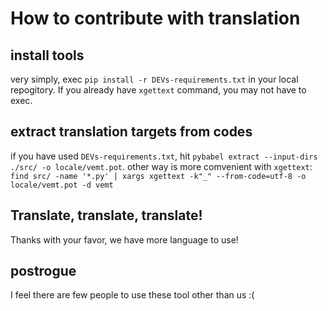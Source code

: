 How to contribute with translation
==================================

## install tools
very simply, exec `pip install -r DEVs-requirements.txt` in your local repogitory.
If you already have `xgettext` command, you may not have to exec.

## extract translation targets from codes
if you have used `DEVs-requirements.txt`, hit `pybabel extract --input-dirs ./src/ -o locale/vemt.pot`.
other way is more comvenient with `xgettext`: `find src/ -name '*.py' | xargs xgettext -k"_" --from-code=utf-8 -o locale/vemt.pot -d vemt`

## Translate, translate, translate!
Thanks with your favor, we have more language to use!

## postrogue
I feel there are few people to use these tool other than us :(
